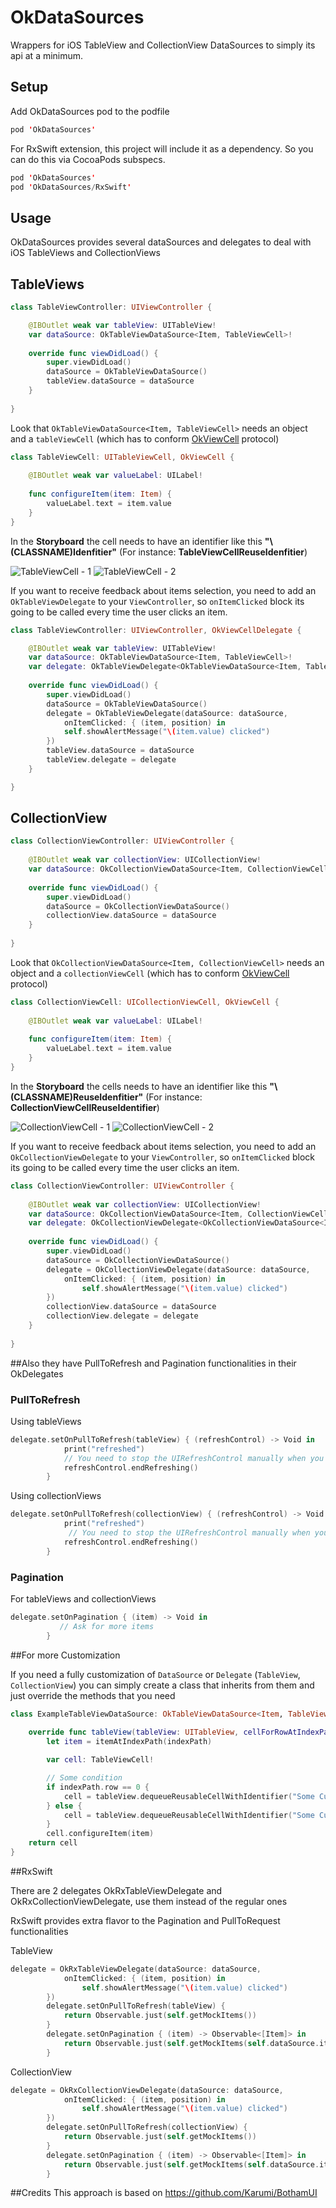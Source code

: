 # OkDataSources
Wrappers for iOS TableView and CollectionView DataSources to simply its api at a minimum.

## Setup
Add OkDataSources pod to the podfile

```swift
pod 'OkDataSources'
```

For RxSwift extension, this project will include it as a dependency.  So you can do this via CocoaPods subspecs.

```swift
pod 'OkDataSources'
pod 'OkDataSources/RxSwift'
```

## Usage

OkDataSources provides several dataSources and delegates to deal with iOS TableViews and CollectionViews

## TableViews
```swift
class TableViewController: UIViewController {

    @IBOutlet weak var tableView: UITableView!
    var dataSource: OkTableViewDataSource<Item, TableViewCell>!
    
    override func viewDidLoad() {
        super.viewDidLoad()
        dataSource = OkTableViewDataSource()
        tableView.dataSource = dataSource
    }
    
}

```

Look that `OkTableViewDataSource<Item, TableViewCell>` needs an object and a `tableViewCell` (which has to conform [OkViewCell](https://github.com/FuckBoilerplate/OkDataSources/blob/master/Library/OkViewCell.swift) protocol)

```swift
class TableViewCell: UITableViewCell, OkViewCell {
    
    @IBOutlet weak var valueLabel: UILabel!
    
    func configureItem(item: Item) {
        valueLabel.text = item.value
    }
}
```

In the **Storyboard** the cell needs to have an identifier like this **"\\(CLASSNAME)Idenfitier"** (For instance: **TableViewCellReuseIdenfitier**)

![TableViewCell - 1](https://github.com/FuckBoilerplate/OkDataSources/blob/master/Screenshots/Screenshot-TableViewClass.png)
![TableViewCell - 2](https://github.com/FuckBoilerplate/OkDataSources/blob/master/Screenshots/Screenshot-TableViewIdentifier.png)

If you want to receive feedback about items selection, you need to add an `OkTableViewDelegate` to your `ViewController`, so `onItemClicked` block its going to be called every time the user clicks an item.

```swift
class TableViewController: UIViewController, OkViewCellDelegate {

    @IBOutlet weak var tableView: UITableView!
    var dataSource: OkTableViewDataSource<Item, TableViewCell>!
    var delegate: OkTableViewDelegate<OkTableViewDataSource<Item, TableViewCell>, TableViewController>!
    
    override func viewDidLoad() {
        super.viewDidLoad()
        dataSource = OkTableViewDataSource()
        delegate = OkTableViewDelegate(dataSource: dataSource,
            onItemClicked: { (item, position) in
            self.showAlertMessage("\(item.value) clicked")
        })
        tableView.dataSource = dataSource
        tableView.delegate = delegate
    }

}
```

## CollectionView

```swift
class CollectionViewController: UIViewController {
    
    @IBOutlet weak var collectionView: UICollectionView!
    var dataSource: OkCollectionViewDataSource<Item, CollectionViewCell>!
    
    override func viewDidLoad() {
        super.viewDidLoad()
        dataSource = OkCollectionViewDataSource()
        collectionView.dataSource = dataSource
    }
    
}
```

Look that `OkCollectionViewDataSource<Item, CollectionViewCell>` needs an object and  a `collectionViewCell` (which has to conform [OkViewCell](https://github.com/FuckBoilerplate/OkDataSources/blob/master/Library/OkViewCell.swift) protocol)

```swift
class CollectionViewCell: UICollectionViewCell, OkViewCell {
    
    @IBOutlet weak var valueLabel: UILabel!
    
    func configureItem(item: Item) {
        valueLabel.text = item.value
    }
}
```

In the **Storyboard** the cells needs to have an identifier like this **"\\(CLASSNAME)ReuseIdenfitier"** (For instance: **CollectionViewCellReuseIdentifier**)

![CollectionViewCell - 1](https://github.com/FuckBoilerplate/OkDataSources/blob/master/Screenshots/Screenshot-CollectionViewClass.png)
![CollectionViewCell - 2](https://github.com/FuckBoilerplate/OkDataSources/blob/master/Screenshots/Screenshot-CollectionViewReuseIdentifier.png)

If you want to receive feedback about items selection, you need to add an `OkCollectionViewDelegate` to your `ViewController`, so `onItemClicked` block its going to be called every time the user clicks an item.

```swift
class CollectionViewController: UIViewController {
    
    @IBOutlet weak var collectionView: UICollectionView!
    var dataSource: OkCollectionViewDataSource<Item, CollectionViewCell>!
    var delegate: OkCollectionViewDelegate<OkCollectionViewDataSource<Item, CollectionViewCell>, CollectionViewController>!
    
    override func viewDidLoad() {
        super.viewDidLoad()
        dataSource = OkCollectionViewDataSource()
        delegate = OkCollectionViewDelegate(dataSource: dataSource,
            onItemClicked: { (item, position) in
                self.showAlertMessage("\(item.value) clicked")
        })
        collectionView.dataSource = dataSource
        collectionView.delegate = delegate
    }
       
}

```

##Also they have PullToRefresh and Pagination functionalities in their OkDelegates

### PullToRefresh

Using tableViews

```swift
delegate.setOnPullToRefresh(tableView) { (refreshControl) -> Void in
            print("refreshed")    
            // You need to stop the UIRefreshControl manually when you want to
            refreshControl.endRefreshing()
        }
```

Using collectionViews

```swift
delegate.setOnPullToRefresh(collectionView) { (refreshControl) -> Void in
            print("refreshed")   
             // You need to stop the UIRefreshControl manually when you want to
            refreshControl.endRefreshing()
        }
```

### Pagination

For tableViews and collectionViews

```swift
delegate.setOnPagination { (item) -> Void in
           // Ask for more items
        }
```

##For more Customization

If you need a fully customization of `DataSource` or `Delegate` (`TableView`, `CollectionView`) you can simply create a class that inherits from them and just override the methods that you need

```swift
class ExampleTableViewDataSource: OkTableViewDataSource<Item, TableViewCell> {
    
    override func tableView(tableView: UITableView, cellForRowAtIndexPath indexPath: NSIndexPath) -> UITableViewCell {
        let item = itemAtIndexPath(indexPath)

        var cell: TableViewCell!

        // Some condition        
        if indexPath.row == 0 {
            cell = tableView.dequeueReusableCellWithIdentifier("Some Custom Identifier 1", forIndexPath: indexPath) as! TableViewCell
        } else {
            cell = tableView.dequeueReusableCellWithIdentifier("Some Custom Identifier 2", forIndexPath: indexPath) as! TableViewCell
        }
        cell.configureItem(item)
    return cell
}
```

##RxSwift

There are 2 delegates OkRxTableViewDelegate and OkRxCollectionViewDelegate, use them instead of the regular ones

RxSwift provides extra flavor to the Pagination and PullToRequest functionalities

TableView
``` swift
delegate = OkRxTableViewDelegate(dataSource: dataSource,
            onItemClicked: { (item, position) in
                self.showAlertMessage("\(item.value) clicked")
        })
        delegate.setOnPullToRefresh(tableView) {
            return Observable.just(self.getMockItems())
        }
        delegate.setOnPagination { (item) -> Observable<[Item]> in
            return Observable.just(self.getMockItems(self.dataSource.items.count))
        }
```

CollectionView
```swift
delegate = OkRxCollectionViewDelegate(dataSource: dataSource,
            onItemClicked: { (item, position) in
                self.showAlertMessage("\(item.value) clicked")
        })
        delegate.setOnPullToRefresh(collectionView) {
            return Observable.just(self.getMockItems())
        }
        delegate.setOnPagination { (item) -> Observable<[Item]> in
            return Observable.just(self.getMockItems(self.dataSource.items.count))
        }   
```
##Credits
This approach is based on https://github.com/Karumi/BothamUI

